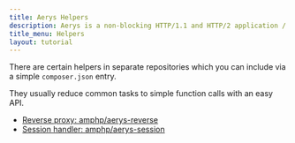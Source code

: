 ```yaml
---
title: Aerys Helpers
description: Aerys is a non-blocking HTTP/1.1 and HTTP/2 application / websocket / static file server.
title_menu: Helpers
layout: tutorial
---
```


There are certain helpers in separate repositories which you can include via a simple `composer.json` entry.

They usually reduce common tasks to simple function calls with an easy API.

- [Reverse proxy: amphp/aerys-reverse](https://github.com/amphp/aerys-reverse)
- [Session handler: amphp/aerys-session](https://github.com/amphp/aerys-session)
